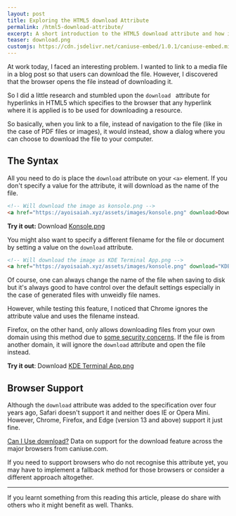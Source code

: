 ```yaml
---
layout: post
title: Exploring the HTML5 download Attribute
permalink: /html5-download-attribute/
excerpt: A short introduction to the HTML5 download attribute and how it can be used to download resources from the web
teaser: download.png
customjs: https://cdn.jsdelivr.net/caniuse-embed/1.0.1/caniuse-embed.min.js
---
```

At work today, I faced an interesting problem. I wanted to link to a media file in a blog post so that users can download the file. However, I discovered that the browser opens the file instead of downloading it.

So I did a little research and stumbled upon the `download ` attribute for hyperlinks in HTML5 which specifies to the browser that any hyperlink where it is applied is to be used for downloading a resource.

So basically, when you link to a file, instead of navigation to the file (like in the case of PDF files or images), it would instead, show a dialog where you can choose to download the file to your computer.

## The Syntax

All you need to do is place the `download` attribute on your `<a>` element. If you don't specify a value for the attribute, it will download as the name of the file.

```html
<!-- Will download the image as konsole.png -->
<a href="https://ayoisaiah.xyz/assets/images/konsole.png" download>Download Image</a>
```

**Try it out:** Download <a href="https://ayoisaiah.xyz/assets/images/konsole.png" download>Konsole.png</a>

You might also want to specify a different filename for the file or document by setting a value on the `download` attribute.

```html
<!-- Will download the image as KDE Terminal App.png -->
<a href="https://ayoisaiah.xyz/assets/images/konsole.png" download="KDE Terminal App.png">Download Image</a>
```

Of course, one can always change the name of the file when saving to disk but it's always good to have control over the default settings especially in the case of generated files with unweidly file names.

However, while testing this feature, I noticed that Chrome ignores the attribute value and uses the filename instead. 

Firefox, on the other hand, only allows downloading files from your own domain using this method due to [some security concerns](https://bugzilla.mozilla.org/show_bug.cgi?id=676619). If the file is from another domain, it will ignore the `download` attribute and open the file instead.

**Try it out**: Download <a href="https://ayoisaiah.xyz/assets/images/konsole.png" download="KDE Terminal App.png">KDE Terminal App.png</a>

## Browser Support

Although the `download` attribute was added to the specification over four years ago, Safari doesn't support it and neither does IE or Opera Mini. However, Chrome, Firefox, and Edge (version 13 and above) support it just fine.

<p class="ciu_embed" data-feature="download" data-periods="future_1,current,past_1,past_2">
  <a href="http://caniuse.com/#feat=download">Can I Use download?</a> Data on support for the download feature across the major browsers from caniuse.com.
</p>

If you need to support browsers who do not recognise this attribute yet, you may have to implement a fallback method for those browsers or consider a different approach altogether.

---

If you learnt something from this reading this article, please do share with others  who it might benefit as well. Thanks.